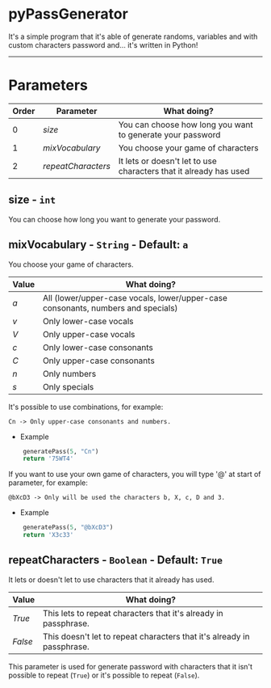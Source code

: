 # pyPassGenerator

It's a simple program that it's able of generate randoms, variables and with custom characters password and... it's written in Python!

---

Parameters
===

Order | Parameter | What doing?
--- | --- | ---
0 | *size* | You can choose how long you want to generate your password
1 | *mixVocabulary* | You choose your game of characters
2 | *repeatCharacters* | It lets or doesn't let to use characters that it already has used

size - `int`
---
You can choose how long you want to generate your password.

mixVocabulary - `String` - Default: `a`
---
You choose your game of characters.

Value | What doing?
--- | ---
*a* | All (lower/upper-case vocals, lower/upper-case consonants, numbers and specials)
*v* | Only lower-case vocals
*V* | Only upper-case vocals
*c* | Only lower-case consonants
*C* | Only upper-case consonants
*n* | Only numbers
*s* | Only specials

It's possible to use combinations, for example:

    Cn -> Only upper-case consonants and numbers.

- Example
```python
    generatePass(5, "Cn")
    return '75WT4'
```

If you want to use your own game of characters, you will type '@' at start of parameter, for example:

    @bXcD3 -> Only will be used the characters b, X, c, D and 3.

  - Example
  ```python
      generatePass(5, "@bXcD3")
      return 'X3c33'
  ```

repeatCharacters - `Boolean` - Default: `True`
---
It lets or doesn't let to use characters that it already has used.

Value|What doing?
---|---
*True* | This lets to repeat characters that it's already in passphrase.
*False* | This doesn't let to repeat characters that it's already in passphrase.
This parameter is used for generate password with characters that it isn't possible to repeat (`True`) or it's possible to repeat (`False`).

